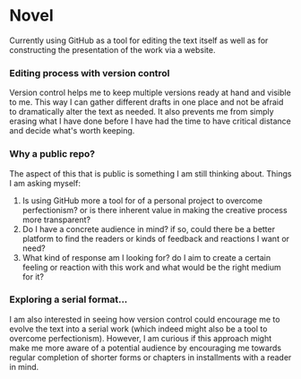 # Novel

Currently using GitHub as a tool for editing the text itself as well as for constructing the presentation of the work via a website. 

### Editing process with version control
Version control helps me to keep multiple versions ready at hand and visible to me. This way I can gather different drafts in one place and not be afraid to dramatically alter the text as needed. It also prevents me from simply erasing what I have done before I have had the time to have critical distance and decide what's worth keeping.

### Why a public repo?
The aspect of this that is public is something I am still thinking about. Things I am asking myself: 
1. Is using GitHub more a tool for of a personal project to overcome perfectionism? or is there inherent value in making the creative process more transparent?
2. Do I have a concrete audience in mind? if so, could there be a better platform to find the readers or kinds of feedback and reactions I want or need?
5. What kind of response am I looking for? do I aim to create a certain feeling or reaction with this work and what would be the right medium for it?

### Exploring a serial format...
I am also interested in seeing how version control could encourage me to evolve the text into a serial work (which indeed might also be a tool to overcome perfectionism). However, I am curious if this approach might make me more aware of a potential audience by encouraging me towards regular completion of shorter forms or chapters in installments with a reader in mind.



			
